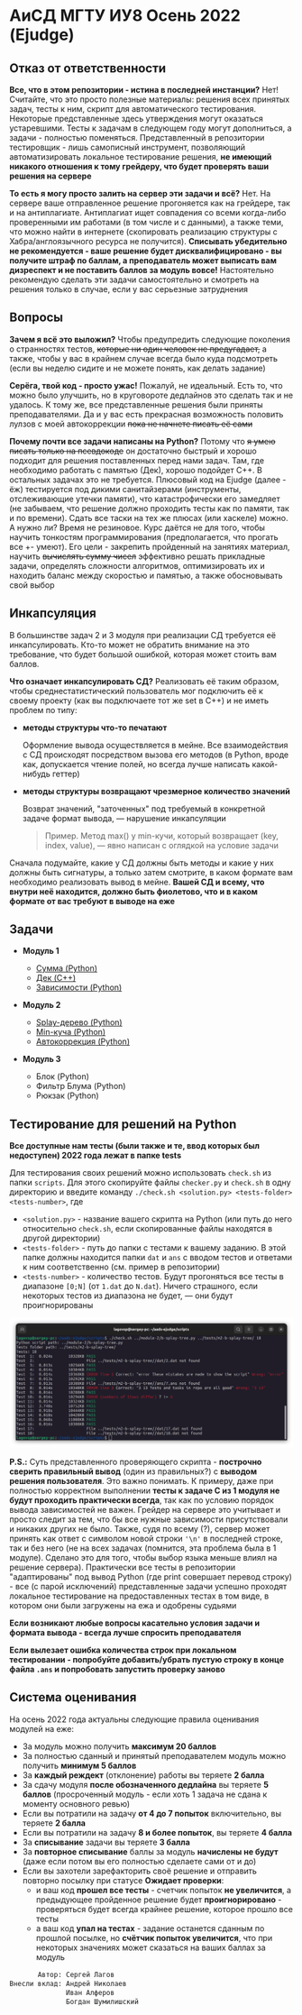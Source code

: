 # АиСД МГТУ ИУ8 Осень 2022 (Ejudge)

## Отказ от ответственности

**Все, что в этом репозитории - истина в последней инстанции?**
Нет! Считайте, что это просто полезные материалы: решения всех принятых задач, тесты к ним,
скрипт для автоматического тестирования.
Некоторые представленные здесь утверждения могут оказаться устаревшими.
Тесты к задачам в следующем году могут дополниться, а задачи - полностью поменяться.
Представленный в репозитории тестировщик - лишь самописный инструмент, позволяющий автоматизировать
локальное тестирование решения, **не имеющий никакого отношения
к тому грейдеру, что будет проверять ваши решения на сервере**

**То есть я могу просто залить на сервер эти задачи и всё?**
Нет. На сервере ваше отправленное решение прогоняется как на
грейдере, так и на антиплагиате. Антиплагиат ищет совпадения со всеми когда-либо
проверенными им работами (в том числе и с данными), а также теми, что можно найти в интернете
(скопировать реализацию структуры с Хабра/англоязычного ресурса не получится).
**Списывать убедительно не рекомендуется - ваше решение
будет дисквалифицировано - вы получите штраф по баллам,
а преподаватель может выписать вам дизреспект и не поставить баллов за модуль вовсе!**
Настоятельно рекомендую сделать эти задачи самостоятельно и
смотреть на решения только в случае, если у вас серьезные затруднения

## Вопросы

**Зачем я всё это выложил?**
Чтобы предупредить следующие поколения о странностях тестов, ~~которые ни один человек не предугадает,~~
а также, чтобы у вас в крайнем случае всегда было куда подсмотреть
(если вы неделю сидите и не можете понять, как делать задание)

**Серёга, твой код - просто ужас!**
Пожалуй, не идеальный. Есть то, что можно было улучшить, но в круговороте дедлайнов
это сделать так и не удалось. К тому же, все представленные решения были приняты преподавателями.
Да и у вас есть прекрасная возможность половить лулзов с моей автокоррекции ~~пока не начнете писать её сами~~

**Почему почти все задачи написаны на Python?**
Потому что ~~я умею писать только на псевдокоде~~ он достаточно быстрый и хорошо
подходит для решения поставленных перед нами задач. Там, где необходимо работать с памятью
(Дек), хорошо подойдет C++. В остальных задачах это не требуется. Плюсовый код на Ejudge
(далее - ёж) тестируется под дикими санитайзерами (инструменты, отслеживающие утечки памяти),
что катастрофически его замедляет (не забываем, что решение должно проходить тесты как по памяти,
так и по времени). Сдать все таски на тех же плюсах (или хаскеле) можно. А нужно ли? Время не резиновое.
Курс даётся не для того, чтобы научить тонкостям программирования (предполагается, что прогать все +- умеют).
Его цели - закрепить пройденный на занятиях материал, научить ~~вычислять сумму чисел~~
эффективно решать прикладные задачи, определять сложности алгоритмов, оптимизировать их
и находить баланс между скоростью и памятью, а также обосновывать свой выбор

## Инкапсуляция

В большинстве задач 2 и 3 модуля при реализации СД требуется её инкапсулировать.
Кто-то может не обратить внимание на это требование, что будет большой
ошибкой, которая может стоить вам баллов.

**Что означает инкапсулировать СД?** Реализовать её таким образом, чтобы
среднестатистический пользователь мог подключить её к своему проекту
(как вы подключаете тот же set в C++) и не иметь проблем по типу:

- **методы структуры что-то печатают**

  Оформление вывода осуществляется в мейне. Все взаимодействия с СД
  происходят посредством вызова его методов (в Python, вроде как, допускается
  чтение полей, но всегда лучше написать какой-нибудь геттер)


- **методы структуры возвращают чрезмерное количество значений**

  Возврат значений, "заточенных" под требуемый в конкретной задаче формат
  вывода, — нарушение инкапсуляции
  > Пример. Метод max() у min-кучи, который возвращает (key, index, value), — явно
  > написан с оглядкой на условие задачи

Сначала подумайте, какие у СД должны быть методы и
какие у них должны быть сигнатуры, а только затем смотрите, в каком
формате вам необходимо реализовать вывод в мейне. **Вашей СД и всему,
что внутри неё находится, должно быть фиолетово, что и в каком
формате от вас требуют в выводе на еже**

## Задачи

* **Модуль 1**
    * [Сумма (Python)](module-1/a-sum.py)
    * [Дек (C++)](module-1/b-dequeue.cpp)
    * [Зависимости (Python)](module-1/c-dependencies.py)

* **Модуль 2**
    * [Splay-дерево (Python)](module-2/b-splay-tree.py)
    * [Min-куча (Python)](module-2/c-min-heap.py)
    * [Автокоррекция (Python)](module-2/d-autocorrection.py)

* **Модуль 3**
    * Блок (Python)
    * Фильтр Блума (Python)
    * Рюкзак (Python)

## Тестирование для решений на Python

**Все доступные нам тесты (были также и те,
ввод которых был недоступен) 2022 года лежат в папке tests**

Для тестирования своих решений можно использовать `check.sh` из папки `scripts`.
Для этого скопируйте файлы `checker.py` и `check.sh` в одну директорию и введите команду
`./check.sh <solution.py> <tests-folder> <tests-number>`, где

- `<solution.py>` - название вашего скрипта на Python
  (или путь до него относительно `check.sh`, если скопированные файлы находятся в другой директории)
- `<tests-folder>` - путь до папки с тестами к вашему заданию.
  В этой папке должны находится папки `dat` и `ans` с вводом тестов
  и ответами к ним соответственно (см. пример в репозитории)
- `<tests-number>` - количество тестов. Будут прогоняться все тесты в диапазоне `[0;N]`
  (от `1.dat` до `N.dat`). Ничего страшного,
  если некоторых тестов из диапазона не будет, — они будут проигнорированы

![Screenshot](assets/checker-sample.png)

**P.S.:** Суть представленного проверяющего
скрипта - **построчно сверить правильный вывод** (один из правильных?) с **выводом решения пользователя**.
Это важно понимать. К примеру, даже при полностью корректном выполнении
**тесты к задаче C из 1 модуля не будут проходить практически всегда**,
так как по условию порядок вывода зависимостей не важен. Грейдер на сервере это учитывает и
просто следит за тем, что бы все нужные зависимости присутствовали и никаких других не было.
Также, судя по всему (?), сервер может принять как ответ с символом новой строки `'\n'` в
последней строке, так и без него (не на всех задачах (помнится, эта проблема была в 1 модуле).
Сделано это для того, чтобы выбор языка меньше влиял на решение сервера).
Практически все тесты в репозитории "адаптированы" под вывод Python (где print совершает перевод строку) -
все (с парой исключений) представленные задачи успешно проходят локальное тестирование
на предоставленных тестах в том виде, в котором они были загружены на ежа и одобрены судьями

**Если возникают любые вопросы касательно условия задачи и формата вывода - всегда лучше
спросить преподавателя**

**Если вылезает ошибка количества строк при локальном тестировании - попробуйте добавить/убрать
пустую строку в конце файла `.ans` и попробовать запустить проверку заново**

## Система оценивания

На осень 2022 года актуальны следующие правила оценивания модулей на еже:

- За модуль можно получить **максимум 20 баллов**
- За полностью сданный и принятый преподавателем модуль можно получить **минимум 5 баллов**
- За **каждый реждект** (отклонение) работы вы теряете **2 балла**
- За сдачу модуля **после обозначенного дедлайна** вы теряете **5 баллов** (просроченный модуль - если хоть 1 задача не сдана к моменту основного
  ревью)
- Если вы потратили на задачу **от 4 до 7 попыток** включительно, вы теряете **2 балла**
- Если вы потратили на задачу **8 и более попыток**, вы теряете **4 балла**
- За **списывание** задачи вы теряете **3 балла**
- За **повторное списывание** баллы за модуль **начислены не будут** (даже если потом вы его полностью сделаете сами от и до)
- Если вы захотели зарефакторить своё решение и отправить повторно посылку при статусе **Ожидает проверки**:
    * и ваш код **прошел все тесты** - счетчик попыток **не увеличится**, а предыдующее пройденное решение будет **проигнорировано** - проверяться
      будет всегда крайнее решение, которое прошло все тесты
    * а ваш код **упал на тестах** - задание останется сданным по прошлой посылке, но **счётчик попыток увеличится**, что при некоторых значениях
      может сказаться на ваших баллах за модуль

```
       Автор: Сергей Лагов
Внесли вклад: Андрей Николаев
              Иван Алферов
              Богдан Шумилишский
```
